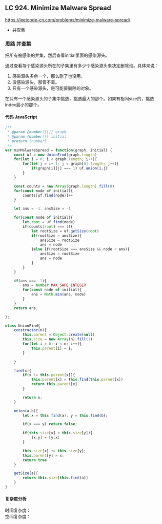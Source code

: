 ## LC 924. Minimize Malware Spread
https://leetcode-cn.com/problems/minimize-malware-spread/
- [并查集](#思路-并查集)

### 思路 并查集
把所有被感染的并集，然后查看initial里面的感染源头。

通过查看每个感染源头所在的子集里有多少个感染源头来决定删除谁。具体来说：
1. 感染源头多余一个，那么删了也没用。
2. 没感染源头，那管不着。
3. 只有一个感染源头，是可能要删除的对象。

在只有一个感染源头的子集中挑选，挑选最大的那个。如果有相同size的，挑选index最小的那个。
#### 代码 JavaScript

```JavaScript
/**
 * @param {number[][]} graph
 * @param {number[]} initial
 * @return {number}
 */
var minMalwareSpread = function(graph, initial) {
    const uf = new UnionFind(graph.length)
    for(let i = 0; i < graph.length; i++){
        for(let j = i+ 1; j < graph[0].length; j++){
            if(graph[i][j] === 1) uf.union(i,j)
        }
    }

    const counts = new Array(graph.length).fill(0)
    for(const node of initial){
        counts[uf.find(node)]++ 
    }

    let ans = -1, ansSize = -1

    for(const node of initial){
        let root = uf.find(node)
        if(counts[root] === 1){
            let rootSize = uf.getSize(root)
            if(rootSize > ansSize){
                ansSize = rootSize
                ans = node
            }else if(rootSize === ansSize && node < ans){
                ansSize = rootSize
                ans = node
            }
        }
    }

    if(ans === -1){
        ans = Number.MAX_SAFE_INTEGER
        for(const node of initial){
            ans = Math.min(ans, node)
        }
    }
    return ans;

};

class UnionFind{
    constructor(n){
        this.parent = Object.create(null)
        this.size = new Array(n).fill(1)
        for(let i = 0; i < n; i++){
            this.parent[i] = i;
        }

    }

    find(x){
        if(x != this.parent[x]){
            this.parent[x] = this.find(this.parent[x])
            return this.parent[x]
        }

        return x;
    }

    union(a,b){
        let x = this.find(a), y = this.find(b);

        if(x === y) return false;

        if(this.size[x] < this.size[y]){
            [x,y] = [y,x]
        }

        this.size[x] += this.size[y];
        this.parent[y] = x;
        return true 
    }

    getSize(a){
        return this.size[this.find(a)]
    }
}

```

#### 复杂度分析
时间复杂度： </br>
空间复杂度：